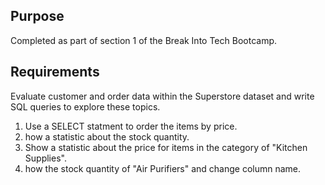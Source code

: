 ## Purpose
Completed as part of section 1 of the Break Into Tech Bootcamp.

## Requirements
Evaluate customer and order data within the Superstore dataset and write SQL queries to explore these topics.

1. Use a SELECT statment to order the items by price.
2. how a statistic about the stock quantity.
3. Show a statistic about the price for items in the category of "Kitchen Supplies".
4. how the stock quantity of "Air Purifiers" and change column name.
